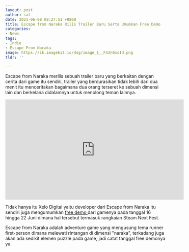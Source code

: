 ```yaml
---
layout: post
author: sal
date: 2021-06-08 08:27:51 +0800
title: Escape from Naraka Rilis Trailer Baru Serta Umumkan Free Demo
categories:
- News
tags:
- Indie
- Escape From Naraka
image: https://ik.imagekit.io/dsg/image_1__F5Zn0xsId.png
tldr: ''

---
```

Escape from Naraka merilis sebuah trailer baru yang berkaitan dengan cerita dari game itu sendiri, trailer yang berdurasikan tidak lebih dari dua menit itu menceritakan bagaimana dua orang terseret ke sebuah dimensi lain dan berkelana didalamnya untuk menolong teman lainnya.

<iframe width="560" height="315" src="https://www.youtube.com/embed/y85HBqe8dcI" title="YouTube video player" frameborder="0" allow="accelerometer; autoplay; clipboard-write; encrypted-media; gyroscope; picture-in-picture" allowfullscreen></iframe>

Tidak hanya itu Xelo Digital yaitu developer dari Escape from Naraka itu sendiri juga mengumumkan [free demo ](https://store.steampowered.com/news/app/1390670/view/3034843434620696519)dari gamenya pada tanggal 16 hingga 22 Juni dimana hal tersebut termasuk rangkaian Steam Next Fest.

Escape from Naraka adalah adventure game yang mengusung tema runner first-person dimana melewati rintangan di dimensi "naraka", terkadang juga akan ada sedikit elemen puzzle pada game, jadi catat tanggal free demonya ya.